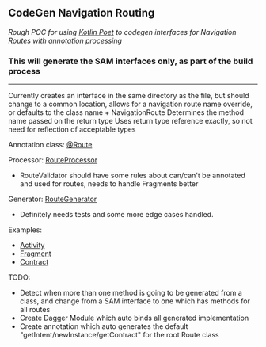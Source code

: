 ## CodeGen Navigation Routing
_Rough POC for using [Kotlin Poet](https://square.github.io/kotlinpoet/) to codegen interfaces for Navigation Routes with annotation processing_

### **This will generate the SAM interfaces only, as part of the build process**
---
Currently creates an interface in the same directory as the file, but should change to a common location, allows for a navigation route name override, or defaults to the class name + NavigationRoute
Determines the method name passed on the return type
Uses return type reference exactly, so not need for reflection of acceptable types


Annotation class: [@Route](https://github.com/Iannnr/navigation-codegen/blob/master/annotation/src/main/java/example/plugin/annotation/Route.kt)

Processor: [RouteProcessor](https://github.com/Iannnr/navigation-codegen/blob/master/processor/src/main/java/example/plugin/processor/RouteProcessor.kt)
- RouteValidator should have some rules about can/can't be annotated and used for routes, needs to handle Fragments better

Generator: [RouteGenerator](https://github.com/Iannnr/navigation-codegen/blob/master/processor/src/main/java/example/plugin/processor/RouteGenerator.kt)
- Definitely needs tests and some more edge cases handled.

Examples:
- [Activity](https://github.com/Iannnr/navigation-codegen/blob/master/app/src/main/java/example/plugin/routing/MainActivity.kt)
- [Fragment](https://github.com/Iannnr/navigation-codegen/blob/master/app/src/main/java/example/plugin/routing/HomeFragment.kt) 
- [Contract](https://github.com/Iannnr/navigation-codegen/blob/master/app/src/main/java/example/plugin/routing/ActivityContract.kt)

TODO:
- Detect when more than one method is going to be generated from a class, and change from a SAM interface to one which has methods for all routes
- Create Dagger Module which auto binds all generated implementation
- Create annotation which auto generates the default "getIntent/newInstance/getContract" for the root Route class
